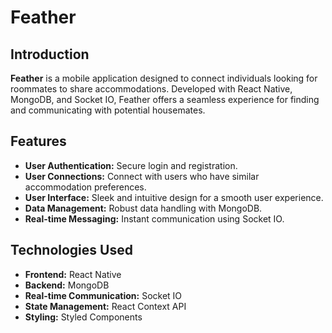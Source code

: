 # Feather

## Introduction

**Feather** is a mobile application designed to connect individuals looking for roommates to share accommodations. Developed with React Native, MongoDB, and Socket IO, Feather offers a seamless experience for finding and communicating with potential housemates.

## Features

- **User Authentication:** Secure login and registration.
- **User Connections:** Connect with users who have similar accommodation preferences.
- **User Interface:** Sleek and intuitive design for a smooth user experience.
- **Data Management:** Robust data handling with MongoDB.
- **Real-time Messaging:** Instant communication using Socket IO.

## Technologies Used

- **Frontend:** React Native
- **Backend:** MongoDB
- **Real-time Communication:** Socket IO
- **State Management:** React Context API
- **Styling:** Styled Components
